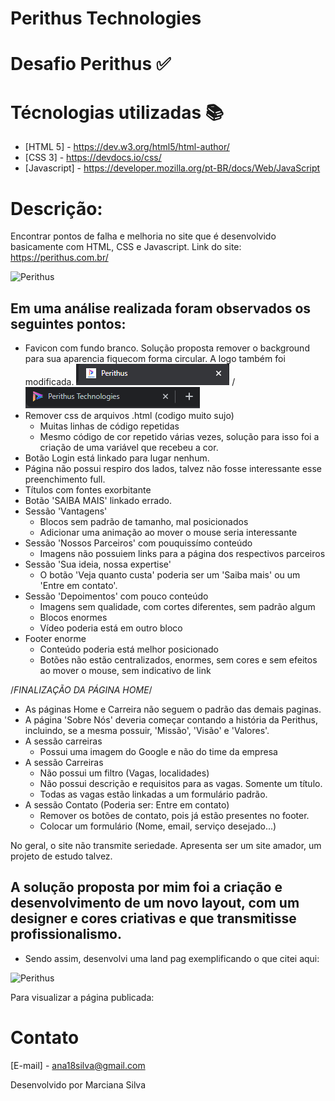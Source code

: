 # Perithus Technologies

# Desafio Perithus :white_check_mark:

# Técnologias utilizadas :books:

* [HTML 5] - https://dev.w3.org/html5/html-author/
* [CSS 3] - https://devdocs.io/css/
* [Javascript] - https://developer.mozilla.org/pt-BR/docs/Web/JavaScript

# Descrição:

Encontrar pontos de falha e melhoria no site que é desenvolvido basicamente com HTML, CSS e Javascript.
Link do site: https://perithus.com.br/

![Perithus](assets/img/perithusant.gif)

## Em uma análise realizada foram observados os seguintes pontos:

- Favicon com fundo branco. Solução proposta remover o background para sua aparencia fiquecom forma circular. A logo também foi modificada.
![Perithus](assets/img/fp.png) / ![Perithus](assets/img/fpp.png)
- Remover css de arquivos .html (codigo muito sujo)
  - Muitas linhas de código repetidas
  - Mesmo código de cor repetido várias vezes, solução para isso foi a criação de uma variável que recebeu a cor.
- Botão Login está linkado para lugar nenhum.
- Página não possui respiro dos lados, talvez não fosse interessante esse preenchimento full.
- Títulos com fontes exorbitante
- Botão 'SAIBA MAIS' linkado errado.
- Sessão 'Vantagens'
  - Blocos sem padrão de tamanho, mal posicionados
  - Adicionar uma animação ao mover o mouse seria interessante
- Sessão 'Nossos Parceiros' com pouquissímo conteúdo
  - Imagens não possuiem links para a página dos respectivos parceiros
- Sessão 'Sua ideia, nossa expertise'
  - O botão 'Veja quanto custa' poderia ser um 'Saiba mais' ou um 'Entre em contato'.
- Sessão 'Depoimentos' com pouco conteúdo
  - Imagens sem qualidade, com cortes diferentes, sem padrão algum
  - Blocos enormes
  - Vídeo poderia está em outro bloco
- Footer enorme
  - Conteúdo poderia está melhor posicionado
  - Botões não estão centralizados, enormes, sem cores e sem efeitos ao mover o mouse, sem indicativo de link

/*FINALIZAÇÃO DA PÁGINA HOME*/

- As páginas Home e Carreira não seguem o padrão das demais paginas. 
- A página 'Sobre Nós' deveria começar contando a história da Perithus, incluindo, se a mesma possuir, 
'Missão', 'Visão' e 'Valores'.
- A sessão carreiras
  - Possui uma imagem do Google e não do time da empresa
- A sessão Carreiras
  - Não possui um filtro (Vagas, localidades)
  - Não possui descrição e requisitos para as vagas. Somente um título.
  - Todas as vagas estão linkadas a um formulário padrão.
- A sessão Contato (Poderia ser: Entre em contato)
  - Remover os botões de contato, pois já estão presentes no footer.
  - Colocar um formulário (Nome, email, serviço desejado...)

No geral, o site não transmite seriedade. Apresenta ser um site amador, um projeto de estudo talvez.

## A solução proposta por mim foi a criação e desenvolvimento de um novo layout, com um designer e cores criativas e que transmitisse profissionalismo.

- Sendo assim, desenvolvi uma land pag exemplificando o que citei aqui:


![Perithus](assets/img/perithus.gif)

Para visualizar a página publicada: 

# Contato
[E-mail] - ana18silva@gmail.com

Desenvolvido por Marciana Silva
